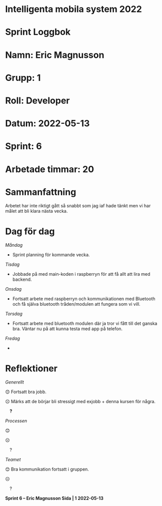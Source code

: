 #
# **Intelligenta mobila system 2022**
#
#
#
# **Sprint Loggbok**
# **Namn:	Eric Magnusson**
# **Grupp:	1**
# **Roll:	Developer**
# **Datum:	2022-05-13**
# **Sprint: 	6**
# **Arbetade timmar: 20**
#
# **Sammanfattning**
Arbetet har inte riktigt gått så snabbt som jag iaf hade tänkt men vi har målet att bli klara nästa vecka. 

# **Dag för dag**
*Måndag*

- Sprint planning för kommande vecka.

*Tisdag*

- Jobbade på med main-koden i raspberryn för att få allt att lira med backend.

*Onsdag*

- Fortsatt arbete med raspberryn och kommunikationen med Bluetooth och få själva bluetooth tråden/modulen att fungera som vi vill.

*Torsdag*

- Fortsatt arbete med bluetooth modulen där ja tror vi fått till det ganska bra. Väntar nu på att kunna testa med app på telefon.

*Fredag*

- 

# **Reflektioner** 
*Generellt*

😊	Fortsatt bra jobb.

☹	Märks att de börjar bli stressigt med exjobb + denna kursen för några.

`  `**?**  	

*Processen*

😊	

☹	

`  `?	

*Teamet*

😊	Bra kommunikation fortsatt i gruppen.

☹	

`  `?	

**Sprint 6 – Eric Magnusson	Sida | 1	2022-05-13**